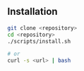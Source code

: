 ## Installation

```bash
git clone <repository>
cd <repository>
./scripts/install.sh

# or
curl -s <url> | bash
```